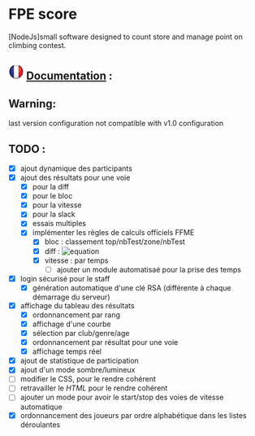 # FPE score
[NodeJs]small software designed to count store and manage point on climbing contest.

## ![flag](res/fr.jpg) [Documentation](https://github.com/ox223252/FPE-score/wiki) :

## Warning:
last version configuration not compatible with v1.0 configuration

## TODO :
 - [x] ajout dynamique des participants
 - [x] ajout des résultats pour une voie
   - [x] pour la diff
   - [x] pour le bloc
   - [x] pour la vitesse
   - [x] pour la slack
   - [x] essais multiples
   - [x] implémenter les règles de calculs officiels FFME
      - [x] bloc : classement top/nbTest/zone/nbTest
      - [x] diff : ![equation](https://latex.codecogs.com/svg.latex?\Large&space;rank=\sqrt{rank_{1}^2%20+%20rank_{2}^2%20+%20\dots%20+%20rank_{n}^2})
      - [x] vitesse : par temps
        - [ ] ajouter un module automatisaé pour la prise des temps
 - [x] login sécurisé pour le staff
   - [x] génération automatique d'une clé RSA (différente à chaque démarrage du serveur)
 - [x] affichage du tableau des résultats
   - [x] ordonnancement par rang
   - [x] affichage d'une courbe
   - [x] sélection par club/genre/age
   - [x] ordonnancement par résultat pour une voie
   - [x] affichage temps réel
 - [x] ajout de statistique de participation
 - [x] ajout d'un mode sombre/lumineux
 - [ ] modifier le CSS, pour le rendre cohérent
 - [ ] retravailler le *HTML* pour le rendre cohérent
 - [ ] ajouter un mode pour avoir le start/stop des voies de vitesse automatique
 - [x] ordonnancement des joueurs par ordre alphabétique dans les listes déroulantes
